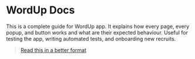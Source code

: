 # WordUp Docs

This is a complete guide for WordUp app. 
It explains how every page, every popup, and button works and what are their expected behaviour.
Useful for testing the app, writing automated tests, and onboarding new recruits.
> [Read this in a better format](https://rezat4795.github.io/)

